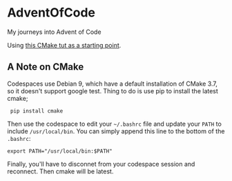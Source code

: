 # AdventOfCode
My journeys into Advent of Code

Using [this CMake tut as a starting point](https://riptutorial.com/cmake). 

## A Note on CMake
Codespaces use Debian 9, which have a default installation of CMake 3.7, so it doesn't support google test. Thing to do is use pip to install the latest cmake; 

     pip install cmake

Then use the codespace to edit your `~/.bashrc` file and update your `PATH` to include `/usr/local/bin`. You can simply append this line to the bottom of the `.bashrc`:

    export PATH="/usr/local/bin:$PATH"

Finally, you'll have to disconnet from your codespace session and reconnect. Then cmake will be latest.